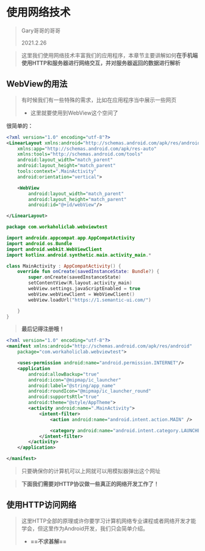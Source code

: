 # 使用网络技术

> Gary哥哥的哥哥
>
> 2021.2.26

> 这里我们使用网络技术丰富我们的应用程序，本章节主要讲解如何**在手机端使用HTTP和服务器进行网络交互，并对服务器返回的数据进行解析**

## WebView的用法

> 有时候我们有一些特殊的需求，比如在应用程序当中展示一些网页
>
> * 这里就要使用到WebView这个空间了

很简单的：

```xml
<?xml version="1.0" encoding="utf-8"?>
<LinearLayout xmlns:android="http://schemas.android.com/apk/res/android"
    xmlns:app="http://schemas.android.com/apk/res-auto"
    xmlns:tools="http://schemas.android.com/tools"
    android:layout_width="match_parent"
    android:layout_height="match_parent"
    tools:context=".MainActivity"
    android:orientation="vertical">

    <WebView
        android:layout_width="match_parent"
        android:layout_height="match_parent"
        android:id="@+id/webView"/>

</LinearLayout>
```

```kotlin
package com.workaholiclab.webviewtest

import androidx.appcompat.app.AppCompatActivity
import android.os.Bundle
import android.webkit.WebViewClient
import kotlinx.android.synthetic.main.activity_main.*

class MainActivity : AppCompatActivity() {
    override fun onCreate(savedInstanceState: Bundle?) {
        super.onCreate(savedInstanceState)
        setContentView(R.layout.activity_main)
        webView.settings.javaScriptEnabled = true
        webView.webViewClient = WebViewClient()
        webView.loadUrl("https://1.semantic-ui.com/")

    }
}
```

> **最后记得注册哦！**

```xml
<?xml version="1.0" encoding="utf-8"?>
<manifest xmlns:android="http://schemas.android.com/apk/res/android"
    package="com.workaholiclab.webviewtest">

    <uses-permission android:name="android.permission.INTERNET"/>
    <application
        android:allowBackup="true"
        android:icon="@mipmap/ic_launcher"
        android:label="@string/app_name"
        android:roundIcon="@mipmap/ic_launcher_round"
        android:supportsRtl="true"
        android:theme="@style/AppTheme">
        <activity android:name=".MainActivity">
            <intent-filter>
                <action android:name="android.intent.action.MAIN" />

                <category android:name="android.intent.category.LAUNCHER" />
            </intent-filter>
        </activity>
    </application>

</manifest>
```

> 只要确保你的计算机可以上网就可以用模拟器弹出这个网址

> **下面我们需要对HTTP协议做一些真正的网络开发工作了！**

## 使用HTTP访问网络

> 这里HTTP全部的原理或许你要学习计算机网络专业课程或者网络开发才能学会，但这里作为Android开发，我们只会简单介绍。
>
> * **==不求甚解==**